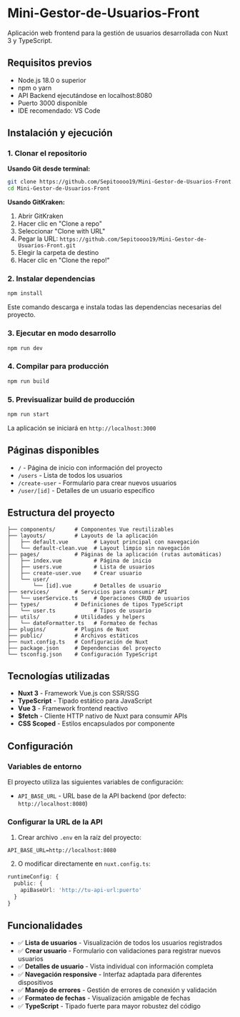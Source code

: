 # Mini-Gestor-de-Usuarios-Front

Aplicación web frontend para la gestión de usuarios desarrollada con Nuxt 3 y TypeScript.

## Requisitos previos

- Node.js 18.0 o superior
- npm o yarn
- API Backend ejecutándose en localhost:8080
- Puerto 3000 disponible
- IDE recomendado: VS Code

## Instalación y ejecución

### 1. Clonar el repositorio

**Usando Git desde terminal:**
```bash
git clone https://github.com/Sepitoooo19/Mini-Gestor-de-Usuarios-Front.git
cd Mini-Gestor-de-Usuarios-Front
```

**Usando GitKraken:**
1. Abrir GitKraken
2. Hacer clic en "Clone a repo"
3. Seleccionar "Clone with URL"
4. Pegar la URL: `https://github.com/Sepitoooo19/Mini-Gestor-de-Usuarios-Front.git`
5. Elegir la carpeta de destino
6. Hacer clic en "Clone the repo!"

### 2. Instalar dependencias
```bash
npm install
```
Este comando descarga e instala todas las dependencias necesarias del proyecto.

### 3. Ejecutar en modo desarrollo
```bash
npm run dev
```

### 4. Compilar para producción
```bash
npm run build
```

### 5. Previsualizar build de producción
```bash
npm run start
```

La aplicación se iniciará en `http://localhost:3000`

## Páginas disponibles

- `/` - Página de inicio con información del proyecto
- `/users` - Lista de todos los usuarios
- `/create-user` - Formulario para crear nuevos usuarios
- `/user/[id]` - Detalles de un usuario específico

## Estructura del proyecto

```
├── components/      # Componentes Vue reutilizables
├── layouts/         # Layouts de la aplicación
│   ├── default.vue        # Layout principal con navegación
│   └── default-clean.vue  # Layout limpio sin navegación
├── pages/           # Páginas de la aplicación (rutas automáticas)
│   ├── index.vue          # Página de inicio
│   ├── users.vue          # Lista de usuarios
│   ├── create-user.vue    # Crear usuario
│   └── user/
│       └── [id].vue       # Detalles de usuario
├── services/        # Servicios para consumir API
│   └── userService.ts     # Operaciones CRUD de usuarios
├── types/           # Definiciones de tipos TypeScript
│   └── user.ts            # Tipos de usuario
├── utils/           # Utilidades y helpers
│   └── dateFormatter.ts   # Formateo de fechas
├── plugins/         # Plugins de Nuxt
├── public/          # Archivos estáticos
├── nuxt.config.ts   # Configuración de Nuxt
├── package.json     # Dependencias del proyecto
└── tsconfig.json    # Configuración TypeScript
```

## Tecnologías utilizadas

- **Nuxt 3** - Framework Vue.js con SSR/SSG
- **TypeScript** - Tipado estático para JavaScript
- **Vue 3** - Framework frontend reactivo
- **$fetch** - Cliente HTTP nativo de Nuxt para consumir APIs
- **CSS Scoped** - Estilos encapsulados por componente

## Configuración

### Variables de entorno

El proyecto utiliza las siguientes variables de configuración:

- `API_BASE_URL` - URL base de la API backend (por defecto: `http://localhost:8080`)

### Configurar la URL de la API

1. Crear archivo `.env` en la raíz del proyecto:
```env
API_BASE_URL=http://localhost:8080
```

2. O modificar directamente en `nuxt.config.ts`:
```typescript
runtimeConfig: {
  public: {
    apiBaseUrl: 'http://tu-api-url:puerto'
  }
}
```

## Funcionalidades

- ✅ **Lista de usuarios** - Visualización de todos los usuarios registrados
- ✅ **Crear usuario** - Formulario con validaciones para registrar nuevos usuarios
- ✅ **Detalles de usuario** - Vista individual con información completa
- ✅ **Navegación responsive** - Interfaz adaptada para diferentes dispositivos
- ✅ **Manejo de errores** - Gestión de errores de conexión y validación
- ✅ **Formateo de fechas** - Visualización amigable de fechas
- ✅ **TypeScript** - Tipado fuerte para mayor robustez del código